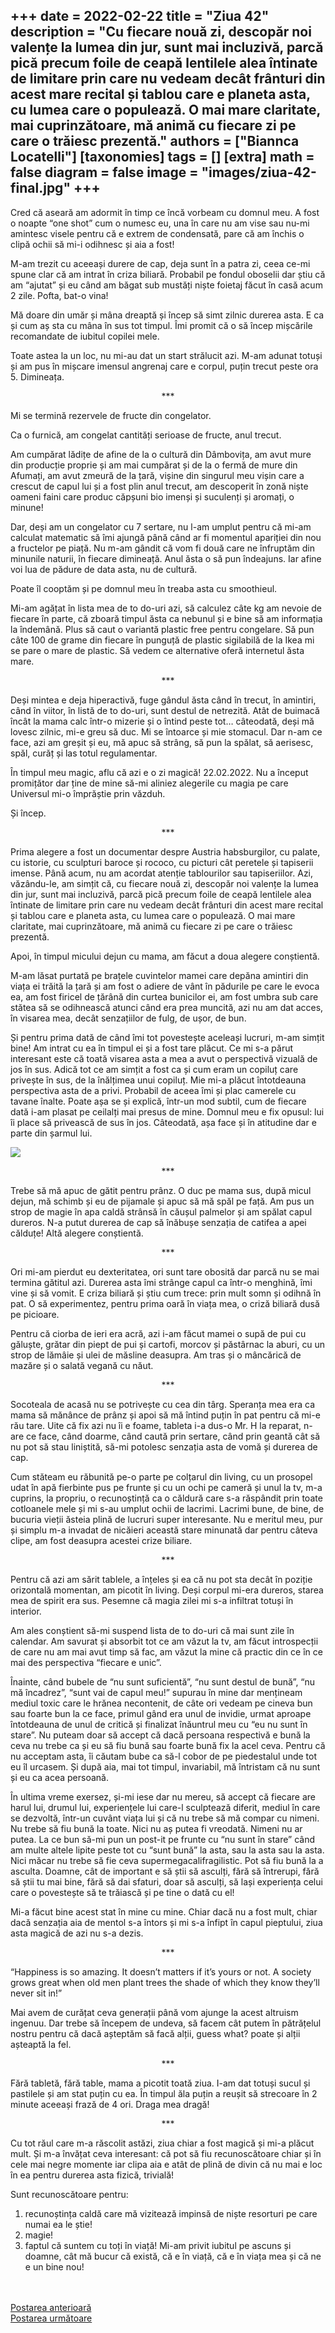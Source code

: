 
+++
date = 2022-02-22
title = "Ziua 42"
description = "Cu fiecare nouă zi, descopăr noi valențe la lumea din jur, sunt mai incluzivă, parcă pică precum foile de ceapă lentilele alea întinate de limitare prin care nu vedeam decât frânturi din acest mare recital și tablou care e planeta asta, cu lumea care o populează. O mai mare claritate, mai cuprinzătoare, mă animă cu fiecare zi pe care o trăiesc prezentă."
authors = ["Biannca Locatelli"]
[taxonomies]
tags = []
[extra]
math = false
diagram = false
image = "images/ziua-42-final.jpg"
+++
---

Cred că aseară am adormit în timp ce încă vorbeam cu domnul meu. A fost o noapte “one shot” cum o numesc eu, una în care nu am vise sau nu-mi amintesc visele pentru că e extrem de condensată, pare că am închis o clipă ochii să mi-i odihnesc și aia a fost!

M-am trezit cu aceeași durere de cap, deja sunt în a patra zi, ceea ce-mi spune clar că am intrat în criza biliară. Probabil pe fondul oboselii dar știu că am “ajutat” și eu când am băgat sub mustăți niște foietaj făcut în casă acum 2 zile. Pofta, bat-o vina!

Mă doare din umăr și mâna dreaptă și încep să simt zilnic durerea asta. E ca și cum aș sta cu mâna în sus tot timpul. Îmi promit că o să încep mișcările recomandate de iubitul copilei mele.

Toate astea la un loc, nu mi-au dat un start strălucit azi. M-am adunat totuși și am pus în mișcare imensul angrenaj care e corpul, puțin trecut peste ora 5. Dimineața.

<p style="text-align: center;">***</p>

Mi se termină rezervele de fructe din congelator.

Ca o furnică, am congelat cantități serioase de fructe, anul trecut.

Am cumpărat lădițe de afine de la o cultură din Dâmbovița, am avut mure din producție proprie și am mai cumpărat și de la o fermă de mure din Afumați, am avut zmeură de la țară, vișine din singurul meu vișin care a crescut de capul lui și a fost plin anul trecut, am descoperit în zonă niște oameni faini care produc căpșuni bio imenși și suculenți și aromați, o minune!

Dar, deși am un congelator cu 7 sertare, nu l-am umplut pentru că mi-am calculat matematic să îmi ajungă până când ar fi momentul apariției din nou a fructelor pe piață. Nu m-am gândit că vom fi două care ne înfruptăm din minunile naturii, în fiecare dimineață. Anul ăsta o să pun îndeajuns. Iar afine voi lua de pădure de data asta, nu de cultură.

Poate îl cooptăm și pe domnul meu în treaba asta cu smoothieul.

Mi-am agățat în lista mea de to do-uri azi, să calculez câte kg am nevoie de fiecare în parte, că zboară timpul ăsta ca nebunul și e bine să am informația la îndemână. Plus să caut o variantă plastic free pentru congelare. Să pun câte 100 de grame din fiecare în punguță de plastic sigilabilă de la Ikea mi se pare o mare de plastic. Să vedem ce alternative oferă internetul ăsta mare.

<p style="text-align: center;">***</p>

Deși mintea e deja hiperactivă, fuge gândul ăsta când în trecut, în amintiri, când în viitor, în listă de to do-uri, sunt destul de netrezită. Atât de buimacă încât la mama calc într-o mizerie și o întind peste tot… câteodată, deși mă lovesc zilnic, mi-e greu să duc. Mi se întoarce și mie stomacul. Dar n-am ce face, azi am greșit și eu, mă apuc să strâng, să pun la spălat, să aerisesc, spăl, curăț și las totul regulamentar.

În timpul meu magic, aflu că azi e o zi magică! 22.02.2022. Nu a început promițător dar ține de mine să-mi aliniez alegerile cu magia pe care Universul mi-o împrăștie prin văzduh.

Și încep.

<p style="text-align: center;">***</p>

Prima alegere a fost un documentar despre Austria habsburgilor, cu palate, cu istorie, cu sculpturi baroce și rococo, cu picturi cât peretele și tapiserii imense. Până acum, nu am acordat atenție tablourilor sau tapiseriilor. Azi, văzându-le, am simțit că, cu fiecare nouă zi, descopăr noi valențe la lumea din jur, sunt mai incluzivă, parcă pică precum foile de ceapă lentilele alea întinate de limitare prin care nu vedeam decât frânturi din acest mare recital și tablou care e planeta asta, cu lumea care o populează. O mai mare claritate, mai cuprinzătoare, mă animă cu fiecare zi pe care o trăiesc prezentă.

Apoi, în timpul micului dejun cu mama, am făcut a doua alegere conștientă.

M-am lăsat purtată pe brațele cuvintelor mamei care depăna amintiri din viața ei trăită la țară și am fost o adiere de vânt în pădurile pe care le evoca ea, am fost firicel de țărână din curtea bunicilor ei, am fost umbra sub care stătea să se odihnească atunci când era prea muncită, azi nu am dat acces, în visarea mea, decât senzațiilor de fulg, de ușor, de bun.

Și pentru prima dată de când îmi tot povestește aceleași lucruri, m-am simțit bine! Am intrat cu ea în timpul ei și a fost tare plăcut. Ce mi s-a părut interesant este că toată visarea asta a mea a avut o perspectivă vizuală de jos în sus. Adică tot ce am simțit a fost ca și cum eram un copiluț care privește în sus, de la înălțimea unui copiluț. Mie mi-a plăcut întotdeauna perspectiva asta de a privi. Probabil de aceea îmi și plac camerele cu tavane înalte. Poate așa se și explică, într-un mod subtil, cum de fiecare dată i-am plasat pe ceilalți mai presus de mine. Domnul meu e fix opusul: lui îi place să privească de sus în jos. Câteodată, așa face și în atitudine dar e parte din șarmul lui.


<div class="flex justify-center">
  <img src="images/ziua-42-683x1024.jpeg" />
</div>

<p style="text-align: center;">***</p>

Trebe să mă apuc de gătit pentru prânz. O duc pe mama sus, după micul dejun, mă schimb și eu de pijamale și apuc să mă spăl pe față. Am pus un strop de magie în apa caldă strânsă în căușul palmelor și am spălat capul dureros. N-a putut durerea de cap să înăbușe senzația de catifea a apei călduțe! Altă alegere conștientă.

<p style="text-align: center;">***</p>

Ori mi-am pierdut eu dexteritatea, ori sunt tare obosită dar parcă nu se mai termina gătitul azi. Durerea asta îmi strânge capul ca într-o menghină, îmi vine și să vomit. E criza biliară și știu cum trece: prin mult somn și odihnă în pat. O să experimentez, pentru prima oară în viața mea, o criză biliară dusă pe picioare.

Pentru că ciorba de ieri era acră, azi i-am făcut mamei o supă de pui cu găluște, grătar din piept de pui și cartofi, morcov și păstârnac la aburi, cu un strop de lămâie și ulei de măsline deasupra. Am tras și o mâncărică de mazăre și o salată vegană cu năut.

<p style="text-align: center;">***</p>

Socoteala de acasă nu se potrivește cu cea din târg. Speranța mea era ca mama să mănânce de prânz și apoi să mă întind puțin în pat pentru că mi-e rău tare. Uite că fix azi nu îi e foame, tableta i-a dus-o Mr. H la reparat, n-are ce face, când doarme, când caută prin sertare, când prin geantă cât să nu pot să stau liniștită, să-mi potolesc senzația asta de vomă și durerea de cap.

Cum stăteam eu răbunită pe-o parte pe colțarul din living, cu un prosopel udat în apă fierbinte pus pe frunte și cu un ochi pe cameră și unul la tv, m-a cuprins, la propriu, o recunoștință ca o căldură care s-a răspândit prin toate cotloanele mele și mi s-au umplut ochii de lacrimi. Lacrimi bune, de bine, de bucuria vieții ăsteia plină de lucruri super interesante. Nu e meritul meu, pur și simplu m-a invadat de nicăieri această stare minunată dar pentru câteva clipe, am fost deasupra acestei crize biliare.

<p style="text-align: center;">***</p>

Pentru că azi am sărit tablele, a înțeles și ea că nu pot sta decât în poziție orizontală momentan, am picotit în living. Deși corpul mi-era dureros, starea mea de spirit era sus. Pesemne că magia zilei mi s-a infiltrat totuși în interior.

Am ales conștient să-mi suspend lista de to do-uri că mai sunt zile în calendar. Am savurat și absorbit tot ce am văzut la tv, am făcut introspecții de care nu am mai avut timp să fac, am văzut la mine că practic din ce în ce mai des perspectiva “fiecare e unic”.

Înainte, când bubele de “nu sunt suficientă”, “nu sunt destul de bună”, “nu mă încadrez”, “sunt vai de capul meu!” supurau în mine dar mențineam mediul toxic care le hrănea necontenit, de câte ori vedeam pe cineva bun sau foarte bun la ce face, primul gând era unul de invidie, urmat aproape întotdeauna de unul de critică și finalizat înăuntrul meu cu “eu nu sunt în stare”. Nu puteam doar să accept că dacă persoana respectivă e bună la ceva nu trebe ca și eu să fiu bună sau foarte bună fix la acel ceva. Pentru că nu acceptam asta, îi căutam bube ca să-l cobor de pe piedestalul unde tot eu îl urcasem. Și după aia, mai tot timpul, invariabil, mă întristam că nu sunt și eu ca acea persoană.

În ultima vreme exersez, și-mi iese dar nu mereu, să accept că fiecare are harul lui, drumul lui, experiențele lui care-l sculptează diferit, mediul în care se dezvoltă, într-un cuvânt viața lui și că nu trebe să mă compar cu nimeni. Nu trebe să fiu bună la toate. Nici nu aș putea fi vreodată. Nimeni nu ar putea. La ce bun să-mi pun un post-it pe frunte cu “nu sunt în stare” când am multe altele lipite peste tot cu “sunt bună” la asta, sau la asta sau la asta. Nici măcar nu trebe să fie ceva supermegacalifragilistic. Pot să fiu bună la a asculta. Doamne, cât de important e să știi să asculți, fără să întrerupi, fără să știi tu mai bine, fără să dai sfaturi, doar să asculți, să lași experiența celui care o povestește să te trăiască și pe tine o dată cu el!

Mi-a făcut bine acest stat în mine cu mine. Chiar dacă nu a fost mult, chiar dacă senzația aia de mentol s-a întors și mi s-a înfipt în capul pieptului, ziua asta magică de azi nu s-a dezis.

<p style="text-align: center;">***</p>

“Happiness is so amazing. It doesn’t matters if it’s yours or not. A society grows great when old men plant trees the shade of which they know they’ll never sit in!”

Mai avem de curățat ceva generații până vom ajunge la acest altruism ingenuu. Dar trebe să începem de undeva, să facem cât putem în pătrățelul nostru pentru că dacă așteptăm să facă alții, guess what? poate și alții așteaptă la fel.

<p style="text-align: center;">***</p>

Fără tabletă, fără table, mama a picotit toată ziua. I-am dat totuși sucul și pastilele și am stat puțin cu ea. În timpul ăla puțin a reușit să strecoare în 2 minute aceeași frază de 4 ori. Draga mea dragă!

<p style="text-align: center;">***</p>

Cu tot răul care m-a răscolit astăzi, ziua chiar a fost magică și mi-a plăcut mult. Și m-a învățat ceva interesant: că pot să fiu recunoscătoare chiar și în cele mai negre momente iar clipa aia e atât de plină de divin că nu mai e loc în ea pentru durerea asta fizică, trivială!

Sunt recunoscătoare pentru:
1. recunoștința caldă care mă vizitează impinsă de niște resorturi pe care numai ea le știe!
2. magie!
3. faptul că suntem cu toți în viață! Mi-am privit iubitul pe ascuns și doamne, cât mă bucur că există, că e în viață, că e în viața mea și că ne e un bine nou!

<br/>

<br/>

<div class="flex justify-between">
  <div>
    <a href="/blog/ziua-41/">Postarea anterioară</a>
  </div>
  <div>
    <a href="/blog/ziua-43/">Postarea următoare</a>
  </div>
</div>
